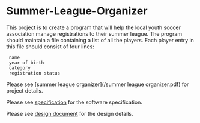 # Summer-League-Organizer

This project is to create a program that will help the local youth soccer association
manage registrations to their summer league. The program should maintain
a file containing a list of all the players. Each player entry in this file should
consist of four lines:

     name
     year of birth
     category
     registration status

Please see [summer league organizer](/summer league organizer.pdf) for project details.

Please see [specification](/SummerLeagueOrganizer/specification.txt) for the software specification.

Please see [design document](/SummerLeagueOrganizer/design_doc.txt) for the design details.
